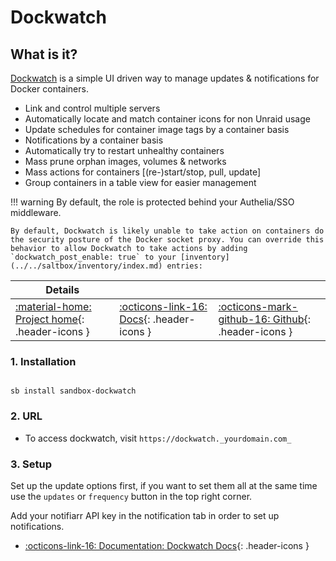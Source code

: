 # Dockwatch

## What is it?

[Dockwatch](https://github.com/Notifiarr/dockwatch) is a simple UI driven way to manage updates & notifications for Docker containers.

- Link and control multiple servers
- Automatically locate and match container icons for non Unraid usage
- Update schedules for container image tags by a container basis
- Notifications by a container basis
- Automatically try to restart unhealthy containers
- Mass prune orphan images, volumes & networks
- Mass actions for containers [(re-)start/stop, pull, update]
- Group containers in a table view for easier management

!!! warning
    By default, the role is protected behind your Authelia/SSO middleware.

    By default, Dockwatch is likely unable to take action on containers do the security posture of the Docker socket proxy. You can override this behavior to allow Dockwatch to take actions by adding `dockwatch_post_enable: true` to your [inventory](../../saltbox/inventory/index.md) entries:

| Details     |             |             |
|-------------|-------------|-------------|
| [:material-home: Project home](https://github.com/Notifiarr/dockwatch){: .header-icons } | [:octicons-link-16: Docs](https://github.com/Notifiarr/dockwatch#environment-variables){: .header-icons } | [:octicons-mark-github-16: Github](https://github.com/Notifiarr/dockwatch){: .header-icons }|

### 1. Installation

``` shell

sb install sandbox-dockwatch

```

### 2. URL

- To access dockwatch, visit `https://dockwatch._yourdomain.com_`

### 3. Setup

Set up the update options first, if you want to set them all at the same time use the `updates` or `frequency` button in the top right corner.

Add your notifiarr API key in the notification tab in order to set up notifications.

- [:octicons-link-16: Documentation: Dockwatch Docs](https://github.com/Notifiarr/dockwatch#environment-variables){: .header-icons }
